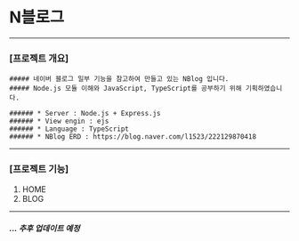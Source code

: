 # N블로그
---
### [프로젝트 개요]
    ##### 네이버 블로그 일부 기능을 참고하여 만들고 있는 NBlog 입니다.
    ##### Node.js 모듈 이해와 JavaScript, TypeScript를 공부하기 위해 기획하였습니다.
     
    ###### * Server : Node.js + Express.js
    ###### * View engin : ejs
    ###### * Language : TypeScript
    ###### * NBlog ERD : https://blog.naver.com/l1523/222129870418
---
### [프로젝트 기능]
   1. HOME
   2. BLOG
---
##### ... 추후 업데이트 예정

